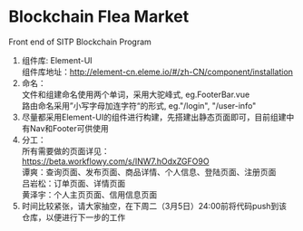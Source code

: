 # Blockchain Flea Market
Front end of SITP Blockchain Program

1.  组件库:
    Element-UI   
    组件库地址：http://element-cn.eleme.io/#/zh-CN/component/installation
2.  命名：   
    文件和组建命名使用两个单词，采用大驼峰式, eg.FooterBar.vue   
    路由命名采用”小写字母加连字符“的形式, eg."/login", "/user-info"
3.  尽量都采用Element-UI的组件进行构建，先搭建出静态页面即可，目前组建中有Nav和Footer可供使用
4.  分工：   
    所有需要做的页面详见：https://beta.workflowy.com/s/INW7.hOdxZGFO9O   
    谭爽：查询页面、发布页面、商品详情、个人信息、登陆页面、注册页面   
    吕岩松：订单页面、详情页面   
    黄泽宇：个人主页页面、信用信息页面
5.  时间比较紧张，请大家抽空，在下周二（3月5日）24:00前将代码push到该仓库，以便进行下一步的工作

